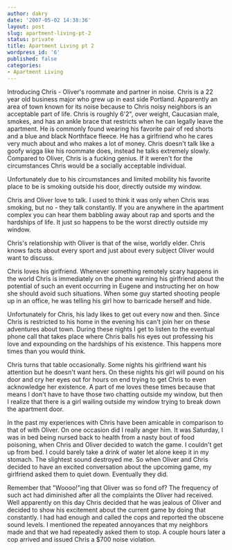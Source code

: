 ```yaml
---
author: dakry
date: '2007-05-02 14:38:36'
layout: post
slug: apartment-living-pt-2
status: private
title: Apartment Living pt 2
wordpress_id: '6'
published: false
categories:
- Apartment Living
---
```


Introducing Chris - Oliver's roommate and partner in noise. Chris is a 22 year
old business major who grew up in east side Portland. Apparently an area of
town known for its noise because to Chris noisy neighbors is an acceptable
part of life. Chris is roughly 6'2", over weight, Caucasian male, smokes, and
has an ankle brace that restricts when he can legally leave the apartment. He
is commonly found wearing his favorite pair of red shorts and a blue and black
Northface fleece. He has a girlfriend who he cares very much about and who
makes a lot of money. Chris doesn't talk like a goofy wigga like his roommate
does, instead he talks extremely slowly. Compared to Oliver, Chris is a
fucking genius. If it weren't for the circumstances Chris would be a socially
acceptable individual.

Unfortunately due to his circumstances and limited mobility his favorite place
to be is smoking outside his door, directly outside my window.

Chris and Oliver love to talk. I used to think it was only when Chris was
smoking, but no - they talk constantly. If you are anywhere in the apartment
complex you can hear them babbling away about rap and sports and the hardships
of life. It just so happens to be the worst directly outside my window.

Chris's relationship with Oliver is that of the wise, worldly elder. Chris
knows facts about every sport and just about every subject Oliver would want
to discuss.

Chris loves his girlfriend. Whenever something remotely scary happens in the
world Chris is immediately on the phone warning his girlfriend about the
potential of such an event occurring in Eugene and instructing her on how she
should avoid such situations. When some guy started shooting people up in an
office, he was telling his girl how to barricade herself and hide.

Unfortunately for Chris, his lady likes to get out every now and then. Since
Chris is restricted to his home in the evening his can't join her on these
adventures about town. During these nights I get to listen to the eventual
phone call that takes place where Chris balls his eyes out professing his love
and expounding on the hardships of his existence. This happens more times than
you would think.

Chris turns that table occasionally. Some nights his girlfriend want his
attention but he doesn't want hers. On these nights his girl will pound on his
door and cry her eyes out for hours on end trying to get Chris to even
acknowledge her existence. A part of me loves these times because that means I
don't have to have those two chatting outside my window, but then I realize
that there is a girl wailing outside my window trying to break down the
apartment door.

In the past my experiences with Chris have been amicable in comparison to that
of with Oliver. On one occasion did I really anger him. It was Saturday, I was
in bed being nursed back to health from a nasty bout of food poisoning, when
Chris and Oliver decided to watch the game. I couldn't get up from bed. I
could barely take a drink of water let alone keep it in my stomach. The
slightest sound destroyed me. So when Oliver and Chris decided to have an
excited conversation about the upcoming game, my girlfriend asked them to
quiet down. Eventually they did.

Remember that "Woooo!"ing that Oliver was so fond of? The frequency of such
act had diminished after all the complaints the Oliver had received. Well
apparently on this day Chris decided that he was jealous of Oliver and decided
to show his excitement about the current game by doing that constantly. I had
had enough and called the cops and reported the obscene sound levels. I
mentioned the repeated annoyances that my neighbors made and that we had
repeatedly asked them to stop. A couple hours later a cop arrived and issued
Chris a $700 noise violation.

